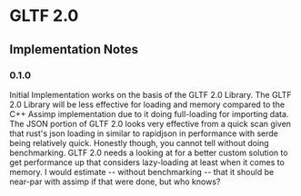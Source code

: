 # GLTF 2.0 

## Implementation Notes

### 0.1.0

Initial Implementation works on the basis of the GLTF 2.0 Library. The GLTF 2.0 Library will be less effective for loading and memory compared to the C++ Assimp implementation due to it doing full-loading for importing data. The JSON portion of GLTF 2.0 looks very effective from a quick scan given that rust's json loading in similar to rapidjson in performance with serde being relatively quick. Honestly though, you cannot tell without doing benchmarking. GLTF 2.0 needs a looking at for a better custom solution to get performance up that considers lazy-loading at least when it comes to memory. I would estimate -- without benchmarking -- that it should be near-par with assimp if that were done, but who knows?